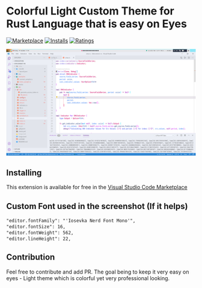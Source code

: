 # Colorful Light Custom Theme for Rust Language that is easy on Eyes

[![Marketplace](https://vsmarketplacebadge.apphb.com/version/hftautobot.colorful-light-theme-for-rust-lang.svg)](https://marketplace.visualstudio.com/items/hftautobot.colorful-light-theme-for-rust-lang) [![Installs](https://vsmarketplacebadge.apphb.com/installs/hftautobot.colorful-light-theme-for-rust-lang.svg)](https://marketplace.visualstudio.com/items/hftautobot.colorful-light-theme-for-rust-lang) [![Ratings](https://vsmarketplacebadge.apphb.com/rating-short/hftautobot.colorful-light-theme-for-rust-lang.svg)](https://marketplace.visualstudio.com/items/hftautobot.colorful-light-theme-for-rust-lang)

![Colorful Rust Lang Light Theme for Visual Studio Code](https://github.com/hftautobot/colorful-light-theme-for-rust-lang/blob/main/screenshots/preview.png?raw=true "Custom Light Theme for Rust Language")

## Installing
This extension is available for free in the [Visual Studio Code Marketplace](https://marketplace.visualstudio.com/items/hftautobot.colorful-light-theme-for-rust-lang)

## Custom Font used in the screenshot (If it helps)
    "editor.fontFamily": "'Iosevka Nerd Font Mono'",
    "editor.fontSize": 16,
    "editor.fontWeight": 562,
    "editor.lineHeight": 22,

## Contribution
Feel free to contribute and add PR. The goal being to keep it very easy on eyes - Light theme which is colorful yet very professional looking.
